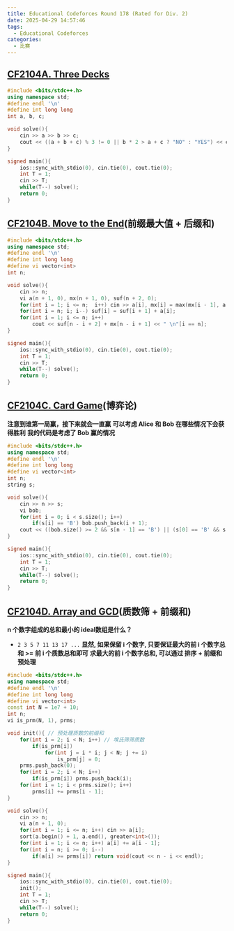 ```yaml
---
title: Educational Codeforces Round 178 (Rated for Div. 2)
date: 2025-04-29 14:57:46
tags:
  - Educational Codeforces
categories:
  - 比赛
---
```

## [CF2104A. Three Decks](https://codeforces.com/contest/2104/problem/A)
```cpp
#include <bits/stdc++.h>
using namespace std;
#define endl '\n'
#define int long long
int a, b, c;

void solve(){
    cin >> a >> b >> c;
    cout << ((a + b + c) % 3 != 0 || b * 2 > a + c ? "NO" : "YES") << endl;
}

signed main(){
    ios::sync_with_stdio(0), cin.tie(0), cout.tie(0);
    int T = 1;
    cin >> T;
    while(T--) solve();
    return 0;
}
```

## [CF2104B. Move to the End](https://codeforces.com/contest/2104/problem/B)(前缀最大值 + 后缀和)
```cpp
#include <bits/stdc++.h>
using namespace std;
#define endl '\n'
#define int long long
#define vi vector<int>
int n;

void solve(){
    cin >> n;
    vi a(n + 1, 0), mx(n + 1, 0), suf(n + 2, 0);
    for(int i = 1; i <= n;  i++) cin >> a[i], mx[i] = max(mx[i - 1], a[i]);
    for(int i = n; i; i--) suf[i] = suf[i + 1] + a[i];
    for(int i = 1; i <= n; i++)
        cout << suf[n - i + 2] + mx[n - i + 1] << " \n"[i == n];
}

signed main(){
    ios::sync_with_stdio(0), cin.tie(0), cout.tie(0);
    int T = 1;
    cin >> T;
    while(T--) solve();
    return 0;
}
```

## [CF2104C. Card Game](https://codeforces.com/contest/2104/problem/C)(博弈论)
**注意到谁第一局赢，接下来就会一直赢**
**可以考虑 Alice 和 Bob 在哪些情况下会获得胜利**
**我的代码是考虑了 Bob 赢的情况**

```cpp
#include <bits/stdc++.h>
using namespace std;
#define endl '\n'
#define int long long
#define vi vector<int>
int n;
string s;

void solve(){
    cin >> n >> s;
    vi bob;
    for(int i = 0; i < s.size(); i++)
        if(s[i] == 'B') bob.push_back(i + 1);
    cout << ((bob.size() >= 2 && s[n - 1] == 'B') || (s[0] == 'B' && s[n - 2] == 'B') ? "Bob" : "Alice") << endl;
}

signed main(){
    ios::sync_with_stdio(0), cin.tie(0), cout.tie(0);
    int T = 1;
    cin >> T;
    while(T--) solve();
    return 0;
}
```

## [CF2104D. Array and GCD](https://codeforces.com/contest/2104/problem/D)(质数筛 + 前缀和)
**n 个数字组成的总和最小的 ideal数组是什么？**
- `2 3 5 7 11 13 17 ...`
**显然, 如果保留 i 个数字, 只要保证最大的前 i 个数字总和 >= 前 i 个质数总和即可**
**求最大的前 i 个数字总和, 可以通过 排序 + 前缀和 预处理**

```cpp
#include <bits/stdc++.h>
using namespace std;
#define endl '\n'
#define int long long
#define vi vector<int>
const int N = 1e7 + 10;
int n;
vi is_prm(N, 1), prms;

void init(){ // 预处理质数的前缀和
    for(int i = 2; i < N; i++) // 埃氏筛筛质数
        if(is_prm[i])
            for(int j = i * i; j < N; j += i)
                is_prm[j] = 0;
    prms.push_back(0);
    for(int i = 2; i < N; i++)
        if(is_prm[i]) prms.push_back(i);
    for(int i = 1; i < prms.size(); i++)
        prms[i] += prms[i - 1];
}

void solve(){
    cin >> n;
    vi a(n + 1, 0);
    for(int i = 1; i <= n; i++) cin >> a[i];
    sort(a.begin() + 1, a.end(), greater<int>());
    for(int i = 1; i <= n; i++) a[i] += a[i - 1];
    for(int i = n; i >= 0; i--)
        if(a[i] >= prms[i]) return void(cout << n - i << endl);
}

signed main(){
    ios::sync_with_stdio(0), cin.tie(0), cout.tie(0);
    init();
    int T = 1;
    cin >> T;
    while(T--) solve();
    return 0;
}
```